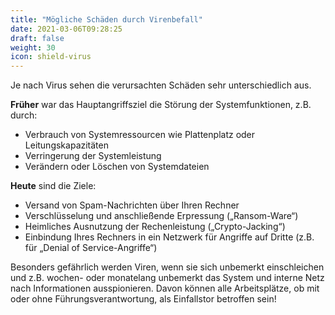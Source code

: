 ```yaml
---
title: "Mögliche Schäden durch Virenbefall"
date: 2021-03-06T09:28:25
draft: false
weight: 30
icon: shield-virus
---
```


Je nach Virus sehen die verursachten Schäden sehr unterschiedlich aus.

**Früher** war das Hauptangriffsziel die Störung der Systemfunktionen, z.B. durch:

- Verbrauch von Systemressourcen wie Plattenplatz oder Leitungskapazitäten
- Verringerung der Systemleistung
- Verändern oder Löschen von Systemdateien

**Heute** sind die Ziele:

- Versand von Spam-Nachrichten über Ihren Rechner
- Verschlüsselung und anschließende Erpressung („Ransom-Ware“)
- Heimliches Ausnutzung der Rechenleistung („Crypto-Jacking“)
- Einbindung Ihres Rechners in ein Netzwerk für Angriffe auf Dritte (z.B. für „Denial of Service-Angriffe“)

Besonders gefährlich werden Viren, wenn sie sich unbemerkt einschleichen und z.B. wochen- oder monatelang unbemerkt das System und interne Netz nach Informationen ausspionieren. Davon können alle Arbeitsplätze, ob mit oder ohne Führungsverantwortung, als Einfallstor betroffen sein!

